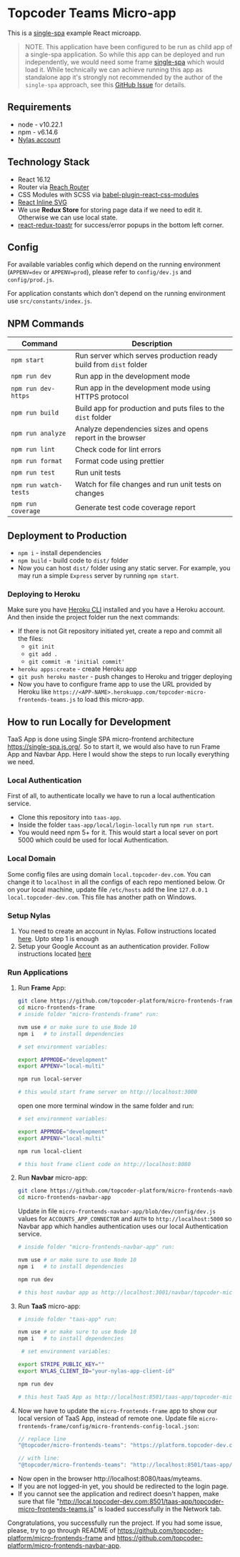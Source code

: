 # Topcoder Teams Micro-app

This is a [single-spa](https://single-spa.js.org/) example React microapp.

> NOTE. This application have been configured to be run as child app of a single-spa application. So while this app can be deployed and run independently, we would need some frame [single-spa](https://single-spa.js.org/) which would load it. While technically we can achieve running this app as standalone app it's strongly not recommended by the author of the `single-spa` approach, see this [GitHub Issue](https://github.com/single-spa/single-spa/issues/640) for details.

## Requirements

- node - v10.22.1
- npm - v6.14.6
- [Nylas account](https://dashboard.nylas.com/)

## Technology Stack

- React 16.12
- Router via [Reach Router](https://reach.tech/router/)
- CSS Modules with SCSS via [babel-plugin-react-css-modules](https://github.com/gajus/babel-plugin-react-css-modules)
- [React Inline SVG](https://github.com/airbnb/babel-plugin-inline-react-svg)
- We use **Redux Store** for storing page data if we need to edit it. Otherwise we can use local state.
- [react-redux-toastr](https://www.npmjs.com/package/react-redux-toastr) for success/error popups in the bottom left corner.

## Config

For available variables config which depend on the running environment (`APPENV=dev` or `APPENV=prod`), please refer to `config/dev.js` and `config/prod.js`.

For application constants which don't depend on the running environment use `src/constants/index.js`.

## NPM Commands

| Command               | Description                                                       |
| --------------------- | ----------------------------------------------------------------- |
| `npm start`           | Run server which serves production ready build from `dist` folder |
| `npm run dev`         | Run app in the development mode                                   |
| `npm run dev-https`   | Run app in the development mode using HTTPS protocol              |
| `npm run build`       | Build app for production and puts files to the `dist` folder      |
| `npm run analyze`     | Analyze dependencies sizes and opens report in the browser        |
| `npm run lint`        | Check code for lint errors                                        |
| `npm run format`      | Format code using prettier                                        |
| `npm run test`        | Run unit tests                                                    |
| `npm run watch-tests` | Watch for file changes and run unit tests on changes              |
| `npm run coverage`    | Generate test code coverage report                                |

## Deployment to Production

- `npm i` - install dependencies
- `npm build` - build code to `dist/` folder
- Now you can host `dist/` folder using any static server. For example, you may run a simple `Express` server by running `npm start`.

### Deploying to Heroku

Make sure you have [Heroku CLI](https://devcenter.heroku.com/articles/heroku-cli) installed and you have a Heroku account. And then inside the project folder run the next commands:

- If there is not Git repository initiated yet, create a repo and commit all the files:
  - `git init`
  - `git add .`
  - `git commit -m 'initial commit'`
- `heroku apps:create` - create Heroku app
- `git push heroku master` - push changes to Heroku and trigger deploying
- Now you have to configure frame app to use the URL provided by Heroku like `https://<APP-NAME>.herokuapp.com/topcoder-micro-frontends-teams.js` to load this micro-app.

## How to run Locally for Development

TaaS App is done using Single SPA micro-frontend architecture https://single-spa.js.org/. So to start it, we would also have to run Frame App and Navbar App. Here I would show the steps to run locally everything we need.

### Local Authentication

First of all, to authenticate locally we have to run a local authentication service.

- Clone this repository into `taas-app`.
- Inside the folder `taas-app/local/login-locally` run `npm run start`.
- You would need npm 5+ for it. This would start a local sever on port 5000 which could be used for local Authentication.

### Local Domain

Some config files are using domain `local.topcoder-dev.com`. You can change it to `localhost` in all the configs of each repo mentioned below. Or on your local machine, update file `/etc/hosts` add the line `127.0.0.1 local.topcoder-dev.com`. This file has another path on Windows.

### Setup Nylas

1. You need to create an account in Nylas. Follow instructions located [here](https://developer.nylas.com/docs/the-basics/create-an-app/#step-1-sign-up-for-nylas). Upto step 1 is enough
2. Setup your Google Account as an authentication provider. Follow instructions located [here](https://developer.nylas.com/docs/the-basics/provider-guides/google/create-google-app/)

### Run Applications

1. Run **Frame** App:

   ```sh
   git clone https://github.com/topcoder-platform/micro-frontends-frame.git
   cd micro-frontends-frame
   # inside folder "micro-frontends-frame" run:

   nvm use # or make sure to use Node 10
   npm i   # to install dependencies

   # set environment variables:

   export APPMODE="development"
   export APPENV="local-multi"

   npm run local-server

   # this would start frame server on http://localhost:3000
   ```

   open one more terminal window in the same folder and run:

   ```sh
   # set environment variables:

   export APPMODE="development"
   export APPENV="local-multi"

   npm run local-client

   # this host frame client code on http://localhost:8080
   ```

2. Run **Navbar** micro-app:

   ```sh
   git clone https://github.com/topcoder-platform/micro-frontends-navbar-app.git
   cd micro-frontends-navbar-app
   ```

   Update in file `micro-frontends-navbar-app/blob/dev/config/dev.js` values for `ACCOUNTS_APP_CONNECTOR` and `AUTH` to `http://localhost:5000` so Navbar app which handles authentication uses our local Authentication service.

   ```sh
   # inside folder "micro-frontends-navbar-app" run:

   nvm use # or make sure to use Node 10
   npm i   # to install dependencies

   npm run dev

   # this host navbar app as http://localhost:3001/navbar/topcoder-micro-frontends-navbar-app.js
   ```

3. Run **TaaS** micro-app:

   ```sh
   # inside folder "taas-app" run:

   nvm use # or make sure to use Node 10
   npm i   # to install dependencies

    # set environment variables:

   export STRIPE_PUBLIC_KEY=""
   export NYLAS_CLIENT_ID="your-nylas-app-client-id"

   npm run dev

   # this host TaaS App as http://localhost:8501/taas-app/topcoder-micro-frontends-teams.js
   ```

4. Now we have to update the `micro-frontends-frame` app to show our local version of TaaS App, instead of remote one. Update file `micro-frontends-frame/config/micro-frontends-config-local.json`:

   ```js
   // replace line
   "@topcoder/micro-frontends-teams": "https://platform.topcoder-dev.com/taas-app/topcoder-micro-frontends-teams.js",

   // with line:
   "@topcoder/micro-frontends-teams": "http://localhost:8501/taas-app/topcoder-micro-frontends-teams.js",
   ```

- Now open in the browser http://localhost:8080/taas/myteams.
- If you are not logged-in yet, you should be redirected to the login page.
- If you cannot see the application and redirect doesn't happen, make sure that file "http://local.topcoder-dev.com:8501/taas-app/topcoder-micro-frontends-teams.js" is loaded successfully in the Network tab.

Congratulations, you successfully run the project. If you had some issue, please, try to go through README of https://github.com/topcoder-platform/micro-frontends-frame and https://github.com/topcoder-platform/micro-frontends-navbar-app.
